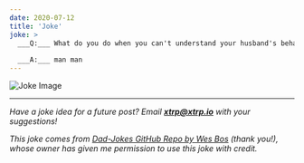 ```yaml
---
date: 2020-07-12
title: 'Joke'
joke: >
  ___Q:___ What do you do when you can't understand your husband's behavior?
  
  ___A:___ man man
---
```


![Joke Image](https://private.xtrp.io/projects/DailyDeveloperJokes/public_image_server/images/5e125900b9ff4.png)

---
*Have a joke idea for a future post? Email **[xtrp@xtrp.io](mailto:xtrp@xtrp.io)** with your suggestions!*

*This joke comes from [Dad-Jokes GitHub Repo by Wes Bos](https://github.com/wesbos/dad-jokes) (thank you!), whose owner has given me permission to use this joke with credit.*

<!-- 
Joke text:
**Q:** What do you do when you can't understand your husband's behavior?

**A:** man man
 -->

